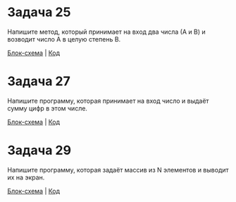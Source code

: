 # Задача 25
Напишите метод, который принимает на вход два числа (А и В) и возводит число А в целую степень В.

[Блок-схема]()  |  [Код]()

# Задача 27
Напишите программу, которая принимает на вход число  и выдаёт сумму цифр в этом числе.

[Блок-схема]()  |  [Код]()

# Задача 29
Напишите программу, которая задаёт массив из N элементов и выводит их на экран.

[Блок-схема]()  |  [Код]()